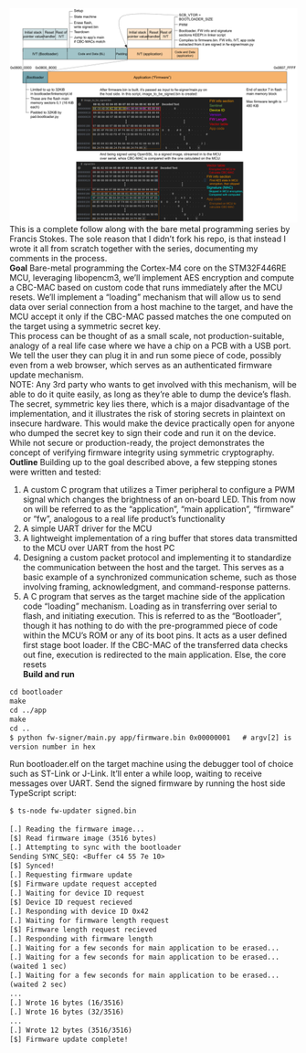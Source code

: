 ![](flash_layout.png)
This is a complete follow along with the bare metal programming series by Francis Stokes. The sole reason that I didn’t fork his repo, is that instead I wrote it all from scratch together with the series, documenting my comments in the process.  
**Goal**
Bare-metal programming the Cortex-M4 core on the STM32F446RE MCU, leveraging libopencm3, we’ll implement AES encryption and compute a CBC-MAC based on custom code that runs immediately after the MCU resets. We’ll implement a “loading” mechanism that will allow us to send data over serial connection from a host machine to the target, and have the MCU accept it only if the CBC-MAC passed matches the one computed on the target using a symmetric secret key.  
This process can be thought of as a small scale, not production-suitable, analogy of a real life case where we have a chip on a PCB with a USB port. We tell the user they can plug it in and run some piece of code, possibly even from a web browser, which serves as an authenticated firmware update mechanism.  
NOTE: Any 3rd party who wants to get involved with this mechanism, will be able to do it quite easily, as long as they’re able to dump the device’s flash. The secret, symmetric key lies there, which is a major disadvantage of the implementation, and it  illustrates the risk of storing secrets in plaintext on insecure hardware. This would make the device practically open for anyone who dumped the secret key to sign their code and run it on the device.  While not secure or production-ready, the project demonstrates the concept of verifying firmware integrity using symmetric cryptography.  
**Outline**
Building up to the goal described above, a few stepping stones were written and tested:  
1. A custom C program that utilizes a Timer peripheral to configure a PWM signal which changes the brightness of an on-board LED. This from now on will be referred to as the “application”, “main application”, “firmware” or “fw”, analogous to a real life product’s functionality  
2. A simple UART driver for the MCU  
3. A lightweight implementation of a ring buffer that stores data transmitted to the MCU over UART from the host PC  
4. Designing a custom packet protocol and implementing it to standardize the communication between the host and the target. This serves as a basic example of a synchronized communication scheme, such as those involving framing, acknowledgment, and command-response patterns.  
5. A C program that serves as the target machine side of the application code “loading”  mechanism. Loading as in transferring over serial to flash, and initiating execution. This is referred to as the “Bootloader”, though it has nothing to do with the pre-programmed piece of code within the MCU’s ROM or any of its boot pins. It acts as a user defined first stage boot loader. If the CBC-MAC of the transferred data checks out fine, execution is redirected to the main application. Else, the core resets  
**Build and run**
```
cd bootloader
make
cd ../app
make
cd ..
$ python fw-signer/main.py app/firmware.bin 0x00000001   # argv[2] is version number in hex
```
Run bootloader.elf on the target machine using the debugger tool of choice such as ST-Link or J-Link. It’ll enter a while loop, waiting to receive messages over UART. Send the signed firmware by running the host side TypeScript script:
```
$ ts-node fw-updater signed.bin

[.] Reading the firmware image...
[$] Read firmware image (3516 bytes)
[.] Attempting to sync with the bootloader
Sending SYNC_SEQ: <Buffer c4 55 7e 10>
[$] Synced!
[.] Requesting firmware update
[$] Firmware update request accepted
[.] Waiting for device ID request
[$] Device ID request recieved
[.] Responding with device ID 0x42
[.] Waiting for firmware length request
[$] Firmware length request recieved
[.] Responding with firmware length
[.] Waiting for a few seconds for main application to be erased...
[.] Waiting for a few seconds for main application to be erased... (waited 1 sec)
[.] Waiting for a few seconds for main application to be erased... (waited 2 sec)
...
[.] Wrote 16 bytes (16/3516)
[.] Wrote 16 bytes (32/3516)
...
[.] Wrote 12 bytes (3516/3516)
[$] Firmware update complete!
```


